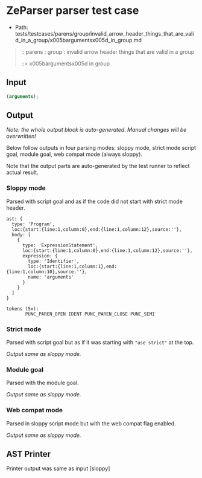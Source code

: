 # ZeParser parser test case

- Path: tests/testcases/parens/group/invalid_arrow_header_things_that_are_valid_in_a_group/x005bargumentsx005d_in_group.md

> :: parens : group : invalid arrow header things that are valid in a group
>
> ::> x005bargumentsx005d in group

## Input

`````js
(arguments);
`````

## Output

_Note: the whole output block is auto-generated. Manual changes will be overwritten!_

Below follow outputs in four parsing modes: sloppy mode, strict mode script goal, module goal, web compat mode (always sloppy).

Note that the output parts are auto-generated by the test runner to reflect actual result.

### Sloppy mode

Parsed with script goal and as if the code did not start with strict mode header.

`````
ast: {
  type: 'Program',
  loc:{start:{line:1,column:0},end:{line:1,column:12},source:''},
  body: [
    {
      type: 'ExpressionStatement',
      loc:{start:{line:1,column:0},end:{line:1,column:12},source:''},
      expression: {
        type: 'Identifier',
        loc:{start:{line:1,column:1},end:{line:1,column:10},source:''},
        name: 'arguments'
      }
    }
  ]
}

tokens (5x):
       PUNC_PAREN_OPEN IDENT PUNC_PAREN_CLOSE PUNC_SEMI
`````

### Strict mode

Parsed with script goal but as if it was starting with `"use strict"` at the top.

_Output same as sloppy mode._

### Module goal

Parsed with the module goal.

_Output same as sloppy mode._

### Web compat mode

Parsed in sloppy script mode but with the web compat flag enabled.

_Output same as sloppy mode._

## AST Printer

Printer output was same as input [sloppy]